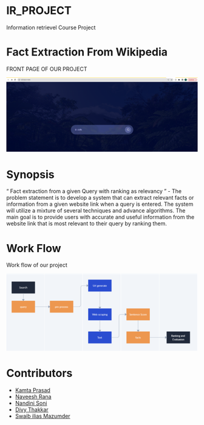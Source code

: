 <h1 align="left">
  IR_PROJECT
</h1>
Information retrievel Course Project

<h1 align="left">
  Fact Extraction From Wikipedia
</h1>

FRONT PAGE OF OUR PROJECT

<img src="images/Ir_project_Front_page.png">

<h1 align="left">
  Synopsis
</h1>

“ Fact extraction from a given Query with ranking as relevancy ” - The problem statement is to develop a system that can extract relevant facts or information from a given website link when a query is entered. The system will utilize a mixture of several techniques and advance algorithms. The main goal is to provide users with accurate and useful information from the website link that is most relevant to their query by ranking them.

<h1 align="left">
  Work Flow
</h1>

Work flow of our project

<img src="images/ppt_ir.png">

<h1 align="left">
  Contributors
</h1>

- [Kamta Prasad](https://github.com/kpshukla123)
- [Naveesh Rana](https://github.com/Naveeshrana22043)
- [Nandini Soni](https://github.com/soninandini)
- [Divy Thakkar](https://github.com/divythakkar111)
- [Swaib ilias Mazumder](https://github.com/swaib22078)
